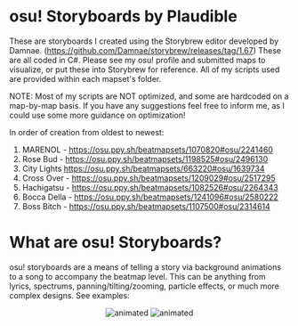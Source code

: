 # osu! Storyboards by Plaudible

These are storyboards I created using the Storybrew editor developed by Damnae. (https://github.com/Damnae/storybrew/releases/tag/1.67) These are all coded in C#. Please see my osu! profile and submitted maps to visualize, or put these into Storybrew for reference. All of my scripts used are provided within each mapset's folder.

NOTE: Most of my scripts are NOT optimized, and some are hardcoded on a map-by-map basis. If you have any suggestions feel free to inform me, as I could use some more guidance on optimization!

In order of creation from oldest to newest:
1. MARENOL - https://osu.ppy.sh/beatmapsets/1070820#osu/2241460
2. Rose Bud - https://osu.ppy.sh/beatmapsets/1198525#osu/2496130
3. City Lights https://osu.ppy.sh/beatmapsets/663220#osu/1639734
4. Cross Over - https://osu.ppy.sh/beatmapsets/1209029#osu/2517295
5. Hachigatsu - https://osu.ppy.sh/beatmapsets/1082526#osu/2264343
6. Bocca Della - https://osu.ppy.sh/beatmapsets/1241096#osu/2580222
7. Boss Bitch - https://osu.ppy.sh/beatmapsets/1107500#osu/2314614

# What are osu! Storyboards?

osu! storyboards are a means of telling a story via background animations to a song to accompany the beatmap level. This can be anything from lyrics, spectrums, panning/tilting/zooming, particle effects, or much more complex designs. See examples:
<p align="center">
  <img src="https://user-images.githubusercontent.com/48495874/86648426-1669ec80-bf9e-11ea-88d9-7041dde5b47f.gif" alt="animated" />
  <img src="https://user-images.githubusercontent.com/48495874/86649754-449bfc00-bf9f-11ea-96b0-eac2f5456357.gif" alt="animated" />
</p>
